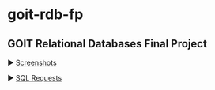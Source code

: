 # goit-rdb-fp
## GOIT Relational Databases Final Project
:arrow_forward: [Screenshots](https://github.com/AntonChubarov/goit-rdb-fp/tree/main/screenshots)

:arrow_forward: [SQL Requests](https://github.com/AntonChubarov/goit-rdb-fp/tree/main/sql)
